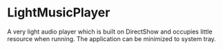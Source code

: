 LightMusicPlayer
================

A very light audio player which is built on DirectShow and occupies little resource when running. The application can be minimized to system tray.
